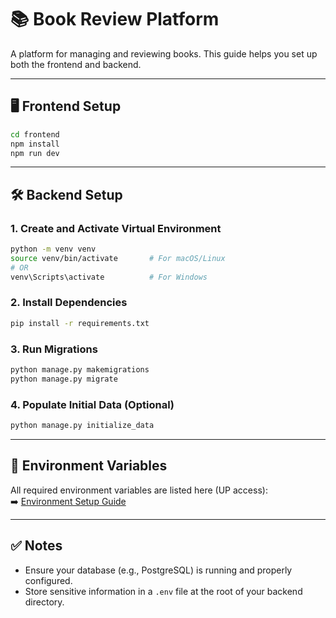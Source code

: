 # 📚 Book Review Platform

A platform for managing and reviewing books. This guide helps you set up both the frontend and backend.

---

## 🖥️ Frontend Setup

```bash
cd frontend
npm install
npm run dev
```

---

## 🛠️ Backend Setup

### 1. Create and Activate Virtual Environment

```bash
python -m venv venv
source venv/bin/activate       # For macOS/Linux
# OR
venv\Scripts\activate          # For Windows
```

### 2. Install Dependencies

```bash
pip install -r requirements.txt
```

### 3. Run Migrations

```bash
python manage.py makemigrations
python manage.py migrate
```

### 4. Populate Initial Data (Optional)

```bash
python manage.py initialize_data
```

---

## 🔐 Environment Variables

All required environment variables are listed here (UP access):  
➡️ [Environment Setup Guide](https://docs.google.com/document/d/1UqNh61WIitqJ4tXoXBUMkpUMcrNn-GTRKiZCo8iydyQ/edit?usp=sharing)

---

## ✅ Notes

- Ensure your database (e.g., PostgreSQL) is running and properly configured.
- Store sensitive information in a `.env` file at the root of your backend directory.
